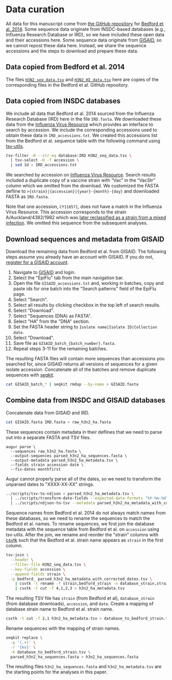 # Data curation

All data for this manuscript come from [the GitHub repository](https://github.com/trvrb/flux/tree/master/data) for [Bedford et al. 2014](https://bedford.io/papers/bedford-flux/).
Some sequence data originate from INSDC-based databases (e.g., Influenza Research Database or IRD), so we have included these open data and their accessions here.
Some sequence data originate from [GISAID](https://gisaid.org), so we cannot repost these data here.
Instead, we share the sequence accessions and the steps to download and prepare these data.

## Data copied from Bedford et al. 2014

The files [`H3N2_seq_data.tsv`](https://github.com/trvrb/flux/blob/39e14083dd2ce119b81b0fd777551120ea6c8837/data/H3N2_seq_data.tsv) and [`H3N2_HI_data.tsv`](https://github.com/trvrb/flux/blob/39e14083dd2ce119b81b0fd777551120ea6c8837/data/H3N2_HI_data.tsv) here are copies of the corresponding files in the Bedford et al. GitHub repository.

## Data copied from INSDC databases

We include all data that Bedford et al. 2014 sourced from the Influenza Research Database (IRD) here in the file `IRD.fasta`.
We downloaded these data from the [Influenza Virus Resource](https://www.ncbi.nlm.nih.gov/genomes/FLU/Database/nph-select.cgi?go=database) which provides an interface to search by accession.
We include the corresponding accessions used to obtain these data in `IRD_accessions.txt`.
We created this accessions list from the Bedford et al. sequence table with the following command using [tsv-utils](https://opensource.ebay.com/tsv-utils/).

```bash
tsv-filter -H --str-eq database:IRD H3N2_seq_data.tsv \
  | tsv-select -H -f accession \
  | sed 1d > IRD_accessions.txt
```

We searched by accession on [Influenza Virus Resource](https://www.ncbi.nlm.nih.gov/genomes/FLU/Database/nph-select.cgi?go=database).
Search results included a duplicate copy of a vaccine strain with “Vac” in the “VacStr” column which we omitted from the download.
We customized the FASTA defline to `>{strain}|{accession}|{year}-{month}-{day}` and downloaded FASTA as `IRD.fasta`.

Note that one accession, `CY116571`, does not have a match in the Influenza Virus Resource.
This accession corresponds to the strain A/Auckland/4382/1982 which was [later reclassified as a strain from a mixed infection](https://www.ncbi.nlm.nih.gov/nuccore/CY112369.1).
We omitted this sequence from the subsequent analyses.

## Download sequences and metadata from GISAID

Download the remaining data from Bedford et al. from GISAID.
The following steps assume you already have an account with GISAID.
If you do not, [register for a GISAID account](https://gisaid.org/register/).

  1. Navigate to [GISAID](https://gisaid.org) and login.
  2. Select the "EpiFlu" tab from the main navigation bar.
  3. Open the file `GISAID_accessions.txt` and, working in batches, copy and paste ids for one batch into the "Search patterns" field of the EpiFlu page.
  4. Select "Search".
  5. Select all results by clicking checkbox in the top left of search results.
  6. Select "Download".
  7. Select "Sequences (DNA) as FASTA".
  8. Select "HA" from the "DNA" section.
  9. Set the FASTA header string to `Isolate name|Isolate ID|Collection date`.
  10. Select "Download".
  11. Save file as `GISAID_batch_{batch_number}.fasta`.
  12. Repeat steps 3-11 for the remaining batches.

The resulting FASTA files will contain more sequences than accessions you searched for, since GISAID returns all versions of sequences for a given isolate accession.
Concatenate all of the batches and remove duplicate sequences with [seqkit](https://bioinf.shenwei.me/seqkit/).

``` bash
cat GISAID_batch_* | seqkit rmdup --by-name > GISAID.fasta
```

## Combine data from INSDC and GISAID databases

Concatenate data from GISAID and IRD.

```bash
cat GISAID.fasta IRD.fasta > raw_h3n2_ha.fasta
```

These sequences contain metadata in their deflines that we need to parse out into a separate FASTA and TSV files.

```
augur parse \
  --sequences raw_h3n2_ha.fasta \
  --output-sequences parsed_h3n2_ha_sequences.fasta \
  --output-metadata parsed_h3n2_ha_metadata.tsv \
  --fields strain accession date \
  --fix-dates monthfirst
```

Augur cannot properly parse all of the dates, so we need to transform the unparsed dates to "XXXX-XX-XX" strings.

``` bash
../scripts/tsv-to-ndjson < parsed_h3n2_ha_metadata.tsv \
  | ../scripts/transform-date-fields --expected-date-formats "%Y-%m-%d" "%Y-XX-XX" --date-fields date \
  | ../scripts/ndjson-to-tsv --metadata parsed_h3n2_ha_metadata_with_corrected_dates.tsv --metadata-columns strain accession date
```

Sequence names from Bedford et al. 2014 do not always match names from these databases, so we need to rename the sequences to match the Bedford et al. names.
To rename sequences, we first join the database metadata with the sequence table from Bedford et al. on `accession` using tsv-utils.
After the join, we rename and reorder the "strain" columns with [csvtk](https://bioinf.shenwei.me/csvtk/) such that the Bedford et al. strain name appears as `strain` in the first column.

``` bash
tsv-join \
  --header \
  --filter-file H3N2_seq_data.tsv \
  --key-fields accession \
  --append-fields strain \
  -p bedford_ parsed_h3n2_ha_metadata_with_corrected_dates.tsv \
    | csvtk -t rename -f strain,bedford_strain -n database_strain,strain \
    | csvtk -t cut -f 4,1,2,3 > h3n2_ha_metadata.tsv
```

The resulting TSV file has `strain` (from Bedford et al), `database_strain` (from database downloads), `accession`, and `date`.
Create a mapping of database strain name to Bedford et al. strain name.

``` bash
csvtk -t cut -f 2,1 h3n2_ha_metadata.tsv > database_to_bedford_strain.tsv
```

Rename sequences with the mapping of strain names.

``` bash
seqkit replace \
  -p '(.+)' \
  -r '{kv}' \
  -k database_to_bedford_strain.tsv \
  parsed_h3n2_ha_sequences.fasta > h3n2_ha_sequences.fasta
```

The resulting files `h3n2_ha_sequences.fasta` and `h3n2_ha_metadata.tsv` are the starting points for the analyses in this paper.
